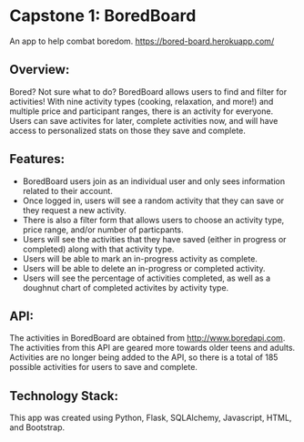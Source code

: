 # Capstone 1: BoredBoard

An app to help combat boredom. https://bored-board.herokuapp.com/ 

## Overview:
Bored? Not sure what to do? BoredBoard allows users to find and filter for activities! With nine activity types (cooking, relaxation, and more!) and 
multiple price and participant ranges, there is an activity for everyone. Users can save activites for later, complete activities now, and will have access to personalized stats on those they save and complete.

## Features:
* BoredBoard users join as an individual user and only sees information related to their account. 
* Once logged in, users will see a random activity that they can save or they request a new activity. 
* There is also a filter form that allows users to choose an activity type, price range, and/or number of particpants. 
* Users will see the activities that they have saved (either in progress or completed) along with that activity type. 
* Users will be able to mark an in-progress activity as complete. 
* Users will be able to delete an in-progress or completed activity.
* Users will see the percentage of activities completed, as well as a doughnut chart of completed activites by activity type.

## API:
The activities in BoredBoard are obtained from http://www.boredapi.com. 
The activities from this API are geared more towards older teens and adults. 
Activities are no longer being added to the API, so there is a total of 185 possible activities for users to save and complete. 

## Technology Stack:
This app was created using Python, Flask, SQLAlchemy, Javascript, HTML, and Bootstrap.

